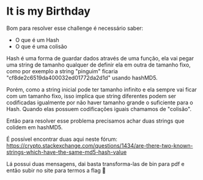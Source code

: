 # It is my Birthday

Bom para resolver esse challenge é necessário saber:

- O que é um Hash
- O que é uma colisão

Hash é uma forma de guardar dados através de uma função, ela vai pegar uma string de tamanho qualquer de definir ela em outra de tamanho fixo, como por exemplo a string "pinguim" ficaria "cf8de2c6519da400032ed01772da2d1d" usando hashMD5.

Porém, como a string inicial pode ter tamanho infinito e ela sempre vai ficar com um tamanho fixo, isso implica que string diferentes podem ser codificadas igualmente por não haver tamanho grande o suficiente para o Hash. Quando elas possuem codificações iguais chamamos de "colisão".

Então para resolver esse problema precisamos achar duas strings que colidem em hashMD5.

É possível encontrar duas aqui neste fórum: https://crypto.stackexchange.com/questions/1434/are-there-two-known-strings-which-have-the-same-md5-hash-value

Lá possui duas mensagens, dai basta transforma-las de bin para pdf e então subir no site para termos a flag 🐧
